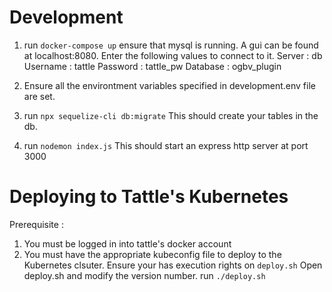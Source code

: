 # Development
1. run `docker-compose up`
ensure that mysql is running. A gui can be found at localhost:8080.
Enter the following values to connect to it.
Server : db
Username : tattle
Password : tattle_pw
Database : ogbv_plugin

2. Ensure all the environtment variables specified in development.env file are set.

3. run `npx sequelize-cli db:migrate`
This should create your tables in the db.

4. run `nodemon index.js`
This should start an express http server at port 3000


# Deploying to Tattle's Kubernetes 
Prerequisite : 
1. You must be logged in into tattle's docker account
2. You must have the appropriate kubeconfig file to deploy to the Kubernetes clsuter.
Ensure your has execution rights on `deploy.sh`
Open deploy.sh and modify the version number.
run `./deploy.sh` 